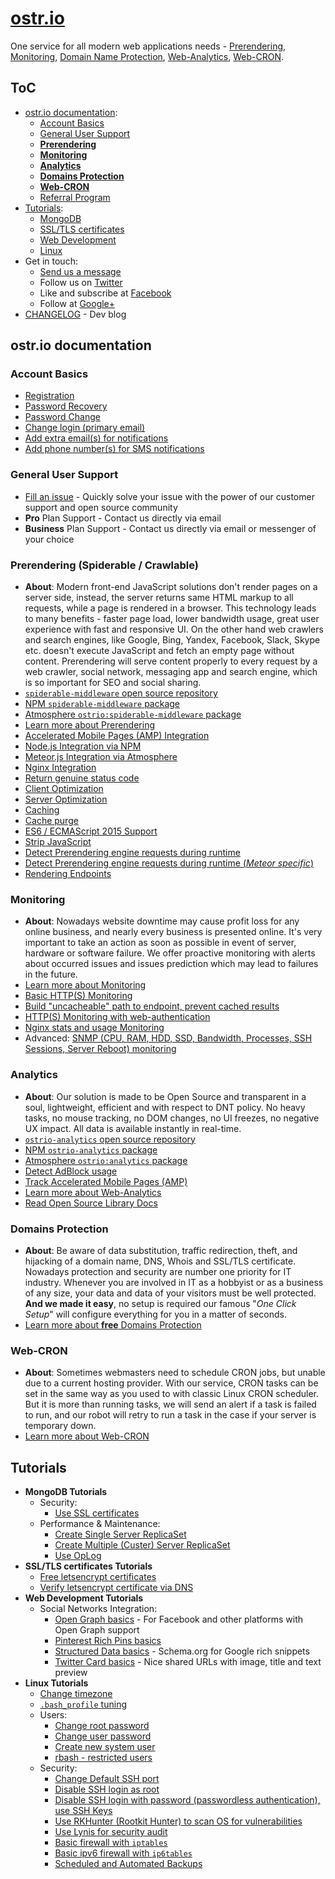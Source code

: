 # [ostr.io](https://ostr.io)

One service for all modern web applications needs - [Prerendering](https://ostr.io/info/prerendering), [Monitoring](https://ostr.io/info/monitoring), [Domain Name Protection](https://ostr.io/info/domain-names-protection), [Web-Analytics](https://ostr.io/info/web-analytics), [Web-CRON](https://ostr.io/info/web-cron).

## ToC

- [ostr.io documentation](https://github.com/VeliovGroup/ostrio#ostrio-documentation):
  - [Account Basics](https://github.com/VeliovGroup/ostrio#account-basics)
  - [General User Support](https://github.com/VeliovGroup/ostrio#general-user-support)
  - [__Prerendering__](https://github.com/VeliovGroup/ostrio#prerendering-spiderable--crawlable)
  - [__Monitoring__](https://github.com/VeliovGroup/ostrio#monitoring)
  - [__Analytics__](https://github.com/VeliovGroup/ostrio#analytics)
  - [__Domains Protection__](https://github.com/VeliovGroup/ostrio#domains-protection)
  - [__Web-CRON__](https://github.com/VeliovGroup/ostrio#web-cron)
  - [Referral Program](https://github.com/VeliovGroup/ostrio/blob/master/docs/account/referral-program.md)
- [Tutorials](https://github.com/VeliovGroup/ostrio#tutorials):
  - [MongoDB](https://github.com/VeliovGroup/ostrio#mongodb-tutorials)
  - [SSL/TLS certificates](https://github.com/VeliovGroup/ostrio#ssltls-certificates-tutorials)
  - [Web Development](https://github.com/VeliovGroup/ostrio#web-development-tutorials)
  - [Linux](https://github.com/VeliovGroup/ostrio#linux-tutorials)
- Get in touch:
  - <a href="mailto:info@ostr.io" target="_parent">Send us a message</a>
  - Follow us on [Twitter](https://twitter.com/ostrio_service)
  - Like and subscribe at [Facebook](https://www.facebook.com/ostrio.service)
  - Follow at [Google+](https://plus.google.com/+OstrIo)
- [CHANGELOG](https://github.com/VeliovGroup/ostrio/blob/master/HISTORY.md) - Dev blog

## ostr.io documentation

### Account Basics

- [Registration](https://github.com/VeliovGroup/ostrio/blob/master/docs/account/sign-up.md)
- [Password Recovery](https://github.com/VeliovGroup/ostrio/blob/master/docs/account/password-recovery.md)
- [Password Change](https://github.com/VeliovGroup/ostrio/blob/master/docs/account/password-change.md)
- [Change login (primary email)](https://github.com/VeliovGroup/ostrio/blob/master/docs/account/change-primary-email.md)
- [Add extra email(s) for notifications](https://github.com/VeliovGroup/ostrio/blob/master/docs/account/add-notification-email.md)
- [Add phone number(s) for SMS notifications](https://github.com/VeliovGroup/ostrio/blob/master/docs/account/add-notification-phone-number.md)

### General User Support

- [Fill an issue](https://github.com/VeliovGroup/ostrio/issues) - Quickly solve your issue with the power of our customer support and open source community
- __Pro__ Plan Support - Contact us directly via email
- __Business__ Plan Support - Contact us directly via email or messenger of your choice

<!-- ### Resources Management
 - Server: [Add and verify by IP]()
 - Server: [Add and verify by domain name]()
 - Domain: [Whois integrity monitoring]()
 - Domain: [DNS records integrity monitoring]()
 - Website: [SSL certificate integrity monitoring]() -->

### Prerendering (Spiderable / Crawlable)

- __About__: Modern front-end JavaScript solutions don't render pages on a server side, instead, the server returns same HTML markup to all requests, while a page is rendered in a browser. This technology leads to many benefits - faster page load, lower bandwidth usage, great user experience with fast and responsive UI. On the other hand web crawlers and search engines, like Google, Bing, Yandex, Facebook, Slack, Skype etc. doesn't execute JavaScript and fetch an empty page without content. Prerendering will serve content properly to every request by a web crawler, social network, messaging app and search engine, which is so important for SEO and social sharing.
- [`spiderable-middleware` open source repository](https://github.com/VeliovGroup/spiderable-middleware)
- [NPM `spiderable-middleware` package](https://www.npmjs.com/package/spiderable-middleware)
- [Atmosphere `ostrio:spiderable-middleware` package](https://atmospherejs.com/ostrio/spiderable-middleware)
- [Learn more about Prerendering](https://ostr.io/info/prerendering)
- [Accelerated Mobile Pages (AMP) Integration](https://github.com/VeliovGroup/ostrio/blob/master/docs/prerendering/amp-support.md)
- [Node.js Integration via NPM](https://github.com/VeliovGroup/ostrio/blob/master/docs/prerendering/node-npm.md)
- [Meteor.js Integration via Atmosphere](https://github.com/VeliovGroup/ostrio/blob/master/docs/prerendering/meteor-atmosphere.md)
- [Nginx Integration](https://github.com/VeliovGroup/ostrio/blob/master/docs/prerendering/nginx.md)
- [Return genuine status code](https://github.com/VeliovGroup/ostrio/blob/master/docs/prerendering/genuine-status-code.md)
- [Client Optimization](https://github.com/VeliovGroup/ostrio/blob/master/docs/prerendering/optimization.md)
- [Server Optimization](https://github.com/VeliovGroup/ostrio/blob/master/docs/prerendering/rendering-endpoints.md)
- [Caching](https://github.com/VeliovGroup/ostrio/blob/master/docs/prerendering/cache.md)
- [Cache purge](https://github.com/VeliovGroup/ostrio/blob/master/docs/prerendering/cache-purge.md)
- [ES6 / ECMAScript 2015 Support](https://github.com/VeliovGroup/ostrio/blob/master/docs/prerendering/es6-support.md)
- [Strip JavaScript](https://github.com/VeliovGroup/ostrio/blob/master/docs/prerendering/strip-javascript.md)
- [Detect Prerendering engine requests during runtime](https://github.com/VeliovGroup/ostrio/blob/master/docs/prerendering/detect-prerendering.md)
- [Detect Prerendering engine requests during runtime (*Meteor specific*)](https://github.com/VeliovGroup/ostrio/blob/master/docs/prerendering/detect-prerendering-meteor.md)
- [Rendering Endpoints](https://github.com/VeliovGroup/ostrio/blob/master/docs/prerendering/rendering-endpoints.md)

### Monitoring

- __About__: Nowadays website downtime may cause profit loss for any online business, and nearly every business is presented online. It's very important to take an action as soon as possible in event of server, hardware or software failure. We offer proactive monitoring with alerts about occurred issues and issues prediction which may lead to failures in the future.
- [Learn more about Monitoring](https://ostr.io/info/monitoring)
- [Basic HTTP(S) Monitoring](https://github.com/VeliovGroup/ostrio/blob/master/docs/monitoring/basics.md)
- [Build "uncacheable" path to endpoint, prevent cached results](https://github.com/VeliovGroup/ostrio/blob/master/docs/monitoring/custom-path.md)
- [HTTP(S) Monitoring with web-authentication](https://github.com/VeliovGroup/ostrio/blob/master/docs/monitoring/with-auth.md)
- [Nginx stats and usage Monitoring](https://github.com/VeliovGroup/ostrio/blob/master/docs/monitoring/nginx-stats.md)
- Advanced: [SNMP (CPU, RAM, HDD, SSD, Bandwidth, Processes, SSH Sessions, Server Reboot) monitoring](https://github.com/VeliovGroup/ostrio/blob/master/docs/monitoring/snmp.md)

### Analytics

- __About__: Our solution is made to be Open Source and transparent in a soul, lightweight, efficient and with respect to DNT policy. No heavy tasks, no mouse tracking, no DOM changes, no UI freezes, no negative UX impact. All data is available instantly in real-time.
- [`ostrio-analytics` open source repository](https://github.com/VeliovGroup/ostrio-analytics)
- [NPM `ostrio-analytics` package](https://www.npmjs.com/package/ostrio-analytics)
- [Atmosphere `ostrio:analytics` package](https://atmospherejs.com/ostrio/analytics)
- [Detect AdBlock usage](https://github.com/VeliovGroup/ostrio/blob/master/docs/analytics/detect-adblock.md)
- [Track Accelerated Mobile Pages (AMP)](https://github.com/VeliovGroup/ostrio/blob/master/docs/analytics/track-amp.md)
- [Learn more about Web-Analytics](https://ostr.io/info/web-analytics)
- [Read Open Source Library Docs](https://github.com/VeliovGroup/ostrio-analytics)

### Domains Protection

- __About__: Be aware of data substitution, traffic redirection, theft, and hijacking of a domain name, DNS, Whois and SSL/TLS certificate. Nowadays protection and security are number one priority for IT industry. Whenever you are involved in IT as a hobbyist or as a business of any size, your data and data of your visitors must be well protected. __And we made it easy__, no setup is required our famous "*One Click Setup*" will configure everything for you in a matter of seconds.
- [Learn more about __free__ Domains Protection](https://ostr.io/info/domain-names-protection)

### Web-CRON

- __About__: Sometimes webmasters need to schedule CRON jobs, but unable due to a current hosting provider. With our service, CRON tasks can be set in the same way as you used to with classic Linux CRON scheduler. But it is more than running tasks, we will send an alert if a task is failed to run, and our robot will retry to run a task in the case if your server is temporary down.
- [Learn more about Web-CRON](https://ostr.io/info/web-cron)

<!--  - Custom: [JSON Endpoint Monitoring]()
 - Custom: [XML Endpoint Monitoring]() -->

<!--  - [Phusion Passenger `passenger-status` Monitoring]()
 - [PHP stats and usage Monitoring]()
 - [Node.js stats and usage Monitoring]()
 - [MongoDB stats and usage Monitoring]()
 - PHP: [MySQL Database Monitoring]()
 - Ruby: [MySQL Database Monitoring]()
 - Node.js: [MySQL Database Monitoring]()
 - PHP: [MongoDB Database Monitoring]()
 - Ruby: [MongoDB Database Monitoring]()
 - Node.js: [MongoDB Database Monitoring]()
 - PHP: [Redis Database Monitoring]()
 - Ruby: [Redis Database Monitoring]()
 - Node.js: [Redis Database Monitoring]()
 - Custom: [Server stats Monitoring with Node.js]()
 - Custom: [Server stats Monitoring with Ruby]()
 - Custom: [Server stats Monitoring with PHP]() -->

<!-- ### Web-CRON
 - [Introduction]()
 - [Integration examples]() -->

## Tutorials

- __MongoDB Tutorials__
  - Security:
    - [Use SSL certificates](https://github.com/VeliovGroup/ostrio/blob/master/tutorials/mongodb/use-ssl-http-encryption.md)
  - Performance & Maintenance:
    - [Create Single Server ReplicaSet](https://github.com/VeliovGroup/ostrio/blob/master/tutorials/mongodb/single-server-replica-set.md)
    - [Create Multiple (Custer) Server ReplicaSet](https://github.com/VeliovGroup/ostrio/blob/master/tutorials/mongodb/multiple-server-replica-set.md)
    - [Use OpLog](https://github.com/VeliovGroup/ostrio/blob/master/tutorials/mongodb/enable-oplog.md)
- __SSL/TLS certificates Tutorials__
  - [Free letsencrypt certificates](https://github.com/VeliovGroup/ostrio/blob/master/tutorials/ssl/ssl-letsencrypt.md)
  - [Verify letsencrypt certificate via DNS](https://github.com/VeliovGroup/ostrio/blob/master/tutorials/ssl/ssl-letsencrypt-dns-validation.md)
- __Web Development Tutorials__
  - Social Networks Integration:
    - [Open Graph basics](https://github.com/VeliovGroup/ostrio/blob/master/tutorials/website/social-networking/open-graph-basics.md) - For Facebook and other platforms with Open Graph support
    - [Pinterest Rich Pins basics](https://github.com/VeliovGroup/ostrio/blob/master/tutorials/website/social-networking/pinterest-rich-pins-basics.md)
    - [Structured Data basics](https://github.com/VeliovGroup/ostrio/blob/master/tutorials/website/social-networking/structured-data-basics.md) - Schema.org for Google rich snippets
    - [Twitter Card basics](https://github.com/VeliovGroup/ostrio/blob/master/tutorials/website/social-networking/twitter-cards-basics.md) - Nice shared URLs with image, title and text preview
- __Linux Tutorials__
  - [Change timezone](https://github.com/VeliovGroup/ostrio/blob/master/tutorials/linux/change-timezone.md)
  - [`.bash_profile` tuning](https://github.com/VeliovGroup/ostrio/blob/master/tutorials/linux/bash_profile-tuning.md)
  - Users:
    - [Change root password](https://github.com/VeliovGroup/ostrio/blob/master/tutorials/linux/users/root-passwd.md)
    - [Change user password](https://github.com/VeliovGroup/ostrio/blob/master/tutorials/linux/users/user-passwd.md)
    - [Create new system user](https://github.com/VeliovGroup/ostrio/blob/master/tutorials/linux/users/create-user.md)
    - [rbash - restricted users](https://github.com/VeliovGroup/ostrio/blob/master/tutorials/linux/users/rbash.md)
  - Security:
    - [Change Default SSH port](https://github.com/VeliovGroup/ostrio/blob/master/tutorials/linux/security/change-ssh-port.md)
    - [Disable SSH login as root](https://github.com/VeliovGroup/ostrio/blob/master/tutorials/linux/security/disable-ssh-root.md)
    - [Disable SSH login with password (passwordless authentication), use SSH Keys](https://github.com/VeliovGroup/ostrio/blob/master/tutorials/linux/security/use-ssh-keys.md)
    - [Use RKHunter (Rootkit Hunter) to scan OS for vulnerabilities](https://github.com/VeliovGroup/ostrio/blob/master/tutorials/linux/security/rootkit-hunter.md)
    - [Use Lynis for security audit](https://github.com/VeliovGroup/ostrio/blob/master/tutorials/linux/security/lynis-security-audit.md)
    - [Basic firewall with `iptables`](https://github.com/VeliovGroup/ostrio/blob/master/tutorials/linux/security/iptables-firewall.md)
    - [Basic ipv6 firewall with `ip6tables`](https://github.com/VeliovGroup/ostrio/blob/master/tutorials/linux/security/iptables-firewall-ipv6.md)
    - [Scheduled and Automated Backups](https://github.com/VeliovGroup/ostrio/blob/master/tutorials/linux/security/automated-backups.md)

<!-- ### nginx
 - [nginx + Node.js with WebSockets]() - Meteor.js, MEAN.js or any other Node.js project with WebSockets
 - [Load monitoring]()
 - [Set up support for h2]()
 - [Basic proxy configuration]()
 - [Proxy injections]()
 - [gzip compressions]()
 - [Optimization]()
 - [Fine tuning]()
 - [Create login/password protected path]()
 - [Security & Protection]()
 - [Enable WebSockets Support]() -->
<!--  - [Run MongoDB locally, prevent external access]()
 - [Change default ports]() -->
 <!-- - [Protect database with password]() -->

<!-- #### Other MongoDB Tips & Tricks
 - [Self-destroying records, TTL]() -->

<!--  - [Install SSL/TLS certificate to Nginx]() -->

<!-- #### Security
 - [Basic Security Check-list]()
 - [Google reCAPTCA]()
 - [Advanced Google reCAPTCHA integration]() -->

<!-- #### Visitors Analytics
 - [ostr.io Analytics]()
 - [Google Analytics]()
 - [Yandex Metrika]() -->

<!-- #### Development
 - [Service Workers - Build off-line website]()
 - [Service Workers - App install banner]()
 - [Service Workers - Standalone App]()
 - [favicon - for all devices and browsers]()
 - [robots.txt]() -->

<!-- #### Meteor.js
 - [Build simple off-line application]() -->

<!-- #### Meteor.js Security
 - [DDP Rate limiting]()
 - [reCAPTCHA]() -->

<!-- ### CDN
 - [CloudFlare]()
 - [Advanced security with CloudFlare]() -->

